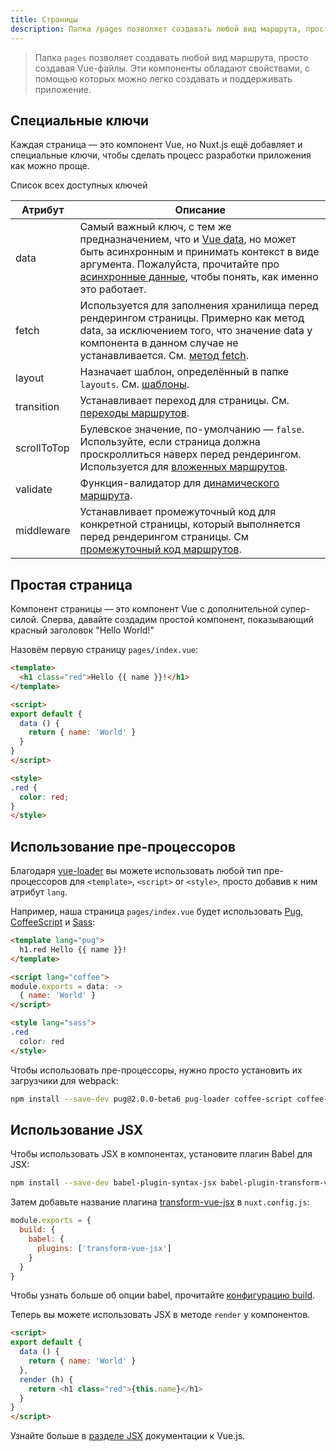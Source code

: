 ```yaml
---
title: Страницы
description: Папка /pages позволяет создавать любой вид маршрута, просто создавая Vue-файлы. Эти компоненты обладают свойствами, с помощью которых можно легко создавать и поддерживать приложение.
---
```


> Папка `pages` позволяет создавать любой вид маршрута, просто создавая Vue-файлы. Эти компоненты обладают свойствами, с помощью которых можно легко создавать и поддерживать приложение.

## Специальные ключи

Каждая страница — это компонент Vue, но Nuxt.js ещё добавляет и специальные ключи, чтобы сделать процесс разработки приложения как можно проще.

Список всех доступных ключей

| Атрибут | Описание |
|-----------|-------------|
| data | Самый важный ключ, с тем же предназначением, что и [Vue data](https://vuejs.org/v2/api/#Options-Data), но может быть асинхронным и принимать контекст в виде аргумента. Пожалуйста, прочитайте про [асинхронные данные](/guide/async-data), чтобы понять, как именно это работает. |
| fetch | Используется для заполнения хранилища перед рендерингом страницы. Примерно как метод data, за исключением того, что значение data у компонента в данном случае не устанавливается. См. [метод fetch](/guide/vuex-store#the-fetch-method). |
| layout | Назначает шаблон, определённый в папке `layouts`. См. [шаблоны](/guide/layouts). |
| transition | Устанавливает переход для страницы. См. [переходы маршрутов](/guide/routes-transitions). |
| scrollToTop | Булевское значение, по-умолчанию — `false`. Используйте, если страница должна проскроллиться наверх перед рендерингом. Используется для [вложенных маршрутов](/guide/nested-routes). |
| validate | Функция-валидатор для [динамического маршрута](/guide/dynamic-routes#validate-route-params). |
| middleware | Устанавливает промежуточный код для конкретной страницы, который выполняется перед рендерингом страницы. См [промежуточный код маршрутов](/guide/routes-middleware). |


## Простая страница

Компонент страницы — это компонент Vue с дополнительной супер-силой. Сперва, давайте создадим простой компонент, показывающий красный заголовок "Hello World!"

Назовём первую страницу `pages/index.vue`:

```html
<template>
  <h1 class="red">Hello {{ name }}!</h1>
</template>

<script>
export default {
  data () {
    return { name: 'World' }
  }
}
</script>

<style>
.red {
  color: red;
}
</style>
```

## Использование пре-процессоров

Благодаря [vue-loader](http://vue-loader.vuejs.org/en/configurations/pre-processors.html) вы можете использовать любой тип пре-процессоров для `<template>`, `<script>` or `<style>`, просто добавив к ним атрибут `lang`.

Например, наша страница `pages/index.vue` будет использовать [Pug](https://github.com/pugjs/pug),
[CoffeeScript](http://coffeescript.org) и [Sass](http://sass-lang.com/):

```html
<template lang="pug">
  h1.red Hello {{ name }}!
</template>

<script lang="coffee">
module.exports = data: ->
  { name: 'World' }
</script>

<style lang="sass">
.red
  color: red
</style>
```

Чтобы использовать пре-процессоры, нужно просто установить их загрузчики для webpack:
```bash
npm install --save-dev pug@2.0.0-beta6 pug-loader coffee-script coffee-loader node-sass sass-loader
```

## Использование JSX

Чтобы использовать JSX в компонентах, установите плагин Babel для JSX:
```bash
npm install --save-dev babel-plugin-syntax-jsx babel-plugin-transform-vue-jsx babel-helper-vue-jsx-merge-props
```

Затем добавьте название плагина [transform-vue-jsx](https://github.com/vuejs/babel-plugin-transform-vue-jsx) в `nuxt.config.js`:
```js
module.exports = {
  build: {
    babel: {
      plugins: ['transform-vue-jsx']
    }
  }
}
```

Чтобы узнать больше об опции babel, прочитайте [конфигурацию build](/api/configuration-build).

Теперь вы можете использовать JSX в методе `render` у компонентов.

```html
<script>
export default {
  data () {
    return { name: 'World' }
  },
  render (h) {
    return <h1 class="red">{this.name}</h1>
  }
}
</script>
```

Узнайте больше в [разделе JSX](https://vuejs.org/v2/guide/render-function.html#JSX) документации к Vue.js.
